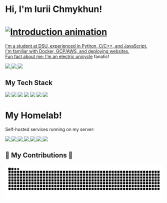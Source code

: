 <!-- Title and animated subtitle -->
<h1>Hi, I'm Iurii Chmykhun!</h1>
<h1>
  <a href="https://git.io/typing-svg">
  <img src="https://readme-typing-svg.demolab.com/?lines=Software+Developer;CS+Student+at+Dakota+State+University;Electric+Unicycle+Enthusiast&font=Fira%20Code&center=true&width=380&height=50&duration=3000&pause=200" alt="Introduction animation">
</h1>

<!-- Bullet point descriptions -->
I'm a student at DSU, experienced in Python, C/C++, and JavaScript.<br/>
I'm familiar with Docker, GCP/AWS, and deploying websites.<br/>
Fun fact about me: I'm an <a href="https://ewheels.com/">electric unicycle</a> fanatic!
<br/>

<!-- Link badges -->
<a href="mailto:ichmykhun@gmail.com" target="_blank">
 <img src="https://img.shields.io/badge/Gmail-333333?style=for-the-badge&logo=gmail&logoColor=red" />
</a>
<a href="https://linkedin.com/in/iuriic" target="_blank">
  <img src="https://img.shields.io/badge/LinkedIn-0077B5?style=for-the-badge&logo=linkedin&logoColor=white" target="_blank" />
</a>
<a href="https://iurii.io" target="_blank">
   <img src="https://img.shields.io/badge/Portfolio-FF5722?style=for-the-badge&logo=todoist&logoColor=white" target="_blank" />
</a>

<!-- Tech Stack Section -->
<h2>My Tech Stack</h2>
<p>
<img src="https://img.shields.io/badge/Python-3776AB?style=for-the-badge&logo=python&logoColor=white" />
<img src="https://img.shields.io/badge/C++-00599C?style=for-the-badge&logo=c%2B%2B&logoColor=white" />
<img src="https://img.shields.io/badge/JavaScript-F7DF1E?style=for-the-badge&logo=javascript&logoColor=black" />
<img src="https://img.shields.io/badge/Docker-2496ED?style=for-the-badge&logo=docker&logoColor=white" />
<img src="https://img.shields.io/badge/Google_Cloud-4285F4?style=for-the-badge&logo=google-cloud&logoColor=white" />
<img src="https://img.shields.io/badge/AWS-FF9900?style=for-the-badge&logo=amazon-aws&logoColor=white" />
<img src="https://img.shields.io/badge/Linux-FCC624?style=for-the-badge&logo=linux&logoColor=black" />
</p>

<!-- Homelab logos -->
<h1>My Homelab!</h1>
<p>Self-hosted services running on my server:</p>

<a href="https://jellyfin.org" target="_blank">
   <img src="https://img.shields.io/badge/Jellyfin-00A4DC?style=for-the-badge&logo=jellyfin&logoColor=white" />
</a>
<a href="https://tailscale.com" target="_blank">
   <img src="https://img.shields.io/badge/Tailscale-21130d?style=for-the-badge&logo=tailscale&logoColor=white" />
</a>
<a href="https://immich.app" target="_blank">
   <img src="https://img.shields.io/badge/Immich-4250a4?style=for-the-badge&logo=immich&logoColor=white" />
</a>
<a href="https://syncthing.net" target="_blank">
   <img src="https://img.shields.io/badge/Syncthing-0891b2?style=for-the-badge&logo=syncthing&logoColor=white" />
</a>
<a href="https://github.com/louislam/uptime-kuma" target="_blank">
   <img src="https://img.shields.io/badge/Uptime%20Kuma-c1e888?style=for-the-badge&logo=uptime-kuma&logoColor=black" />
</a>
<a href="https://github.com/alexjustesen/speedtest-tracker" target="_blank">
   <img src="https://img.shields.io/badge/Speedtest%20Tracker-ff6b35?style=for-the-badge&logo=speedtest&logoColor=white" />
</a>
<a href="https://ollama.com" target="_blank">
   <img src="https://img.shields.io/badge/Ollama-000000?style=for-the-badge&logo=ollama&logoColor=white" />
</a>

<!-- Snake contribution animation -->
<h2>🐍 My Contributions 🐍</h2>
<img alt="Snake eating my contributions" src="https://raw.githubusercontent.com/blurryiurii/blurryiurii/output/github-contribution-grid-snake.svg" />

